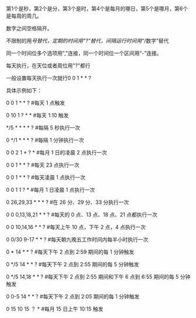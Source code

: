 第1个是秒，第2个是分，第3个是时，第4个是每月的哪日，第5个是哪月，第6个是每周的周几。 

数字之间空格隔开。 

不限制的用*号替代，定期的时间用“?”替代，间隔运行时间用“*/数字”替代 

同一个时间位多个选项用","连接，同一个时间位一个区间用“-”连接。 

每天执行，在天位或者周位用"?"都行 

一般设置每天执行一次就行0 0 1 * * ? 

具体示例如下： 

0 0 1 * * ? #每天 1 点触发 

0 10 1 ? * * #每天 1:10 触发 

*/5 * * * * ? #每隔 5 秒执行一次 

0 */1 * * * ? #每隔 1 分钟执行一次 

0 0 2 1 * ? * #每月 1 日的凌晨 2 点执行一次 

0 0 1 * * ? #每天 23 点执行一次 

0 0 1 * * ? #每天凌晨 1 点执行一次 

0 0 1 1 ? * #每月 1 日凌晨 1 点执行一次 

0 26,29,33 * * * ? #在 26 分、29 分、33 分执行一次 

0 0 0,13,18,21 * * ? #每天的 0 点、13 点、18 点、21 点都执行一次 

0 0 10,14,16 * * ? #每天上午 10 点，下午 2 点，4 点执行一次 

0 0/30 9-17 * * ? #每天朝九晚五工作时间内每半小时执行一次 

0 * 14 * * ? #每天下午 2 点到 2:59 期间的每 1 分钟触发 

0 */5 14 * * ? #每天下午 2 点到 2:55 期间的每 5 分钟触发 

0 */5 14,18 * * ? #每天下午 2 点到 2:55 期间和下午 6 点到 6:55 期间的每 5 分钟触发 

0 0-5 14 * * ? #每天下午 2 点到 2:05 期间的每 1 分钟触发 

0 15 10 15 ？ * #每月 15 日上午 10:15 触发 

